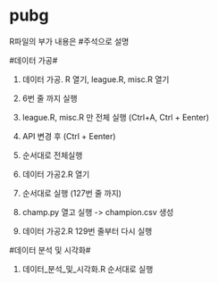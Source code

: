 # pubg

R파일의 부가 내용은 #주석으로 설명

#데이터 가공#

1. 데이터 가공. R 열기, league.R, misc.R 열기

2. 6번 줄 까지 실행

3. league.R, misc.R 만 전체 실행 (Ctrl+A, Ctrl + Eenter)

4. API 변경 후 (Ctrl + Eenter)

5. 순서대로 전체실행

6. 데이터 가공2.R 열기

7. 순서대로 실행 (127번 줄 까지)

8. champ.py 열고 실행 -> champion.csv 생성

9. 데이터 가공2.R 129번 줄부터 다시 실행

#데이터 분석 및 시각화#

1. 데이터_분석_및_시각화.R 순서대로 실행 
